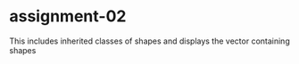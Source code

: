# assignment-02
This includes inherited classes of shapes and displays the vector containing shapes
